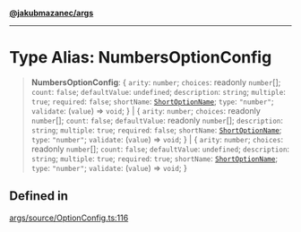 [**@jakubmazanec/args**](../README.md)

---

# Type Alias: NumbersOptionConfig

> **NumbersOptionConfig**: \{ `arity`: `number`; `choices`: readonly `number`[]; `count`: `false`;
> `defaultValue`: `undefined`; `description`: `string`; `multiple`: `true`; `required`: `false`;
> `shortName`: [`ShortOptionName`](ShortOptionName.md); `type`: `"number"`; `validate`: (`value`) =>
> `void`; \} \| \{ `arity`: `number`; `choices`: readonly `number`[]; `count`: `false`;
> `defaultValue`: readonly `number`[]; `description`: `string`; `multiple`: `true`; `required`:
> `false`; `shortName`: [`ShortOptionName`](ShortOptionName.md); `type`: `"number"`; `validate`:
> (`value`) => `void`; \} \| \{ `arity`: `number`; `choices`: readonly `number`[]; `count`: `false`;
> `defaultValue`: `undefined`; `description`: `string`; `multiple`: `true`; `required`: `true`;
> `shortName`: [`ShortOptionName`](ShortOptionName.md); `type`: `"number"`; `validate`: (`value`) =>
> `void`; \}

## Defined in

[args/source/OptionConfig.ts:116](https://github.com/jakubmazanec/tools/blob/0633c96618f3c6692ade528aee0f27ac091468a5/packages/args/source/OptionConfig.ts#L116)
